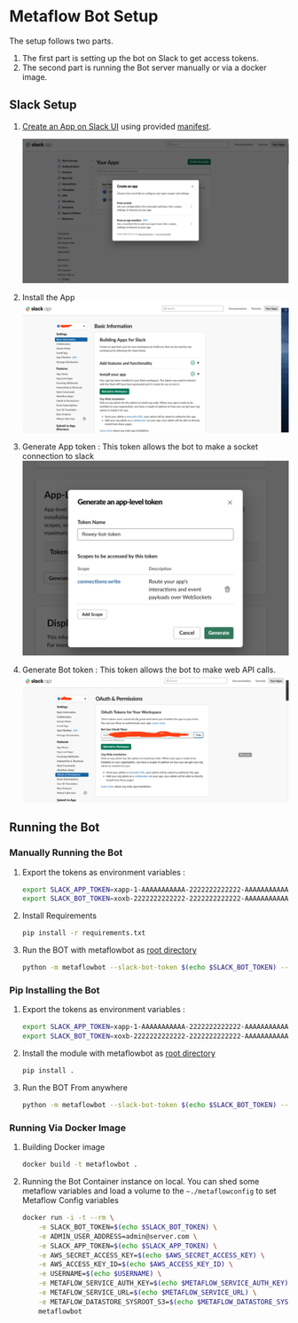 # Metaflow Bot Setup

The setup follows two parts.
1. The first part is setting up the bot on Slack to get access tokens.
2. The second part is running the Bot server manually or via a docker image.
## Slack Setup

1. [Create an App on Slack UI](https://api.slack.com/apps) using provided [manifest](../manifest.yml).

    ![](images/slacksetup.png)

2. Install the App
    ![](images/app_install.png)

3. Generate App token : This token allows the bot to make a socket connection to slack
    ![](images/app-token.png)

4. Generate Bot token : This token allows the bot to make web API calls.
    ![](images/bot-token.png)

## Running the Bot

### Manually Running the Bot

1. Export the tokens as environment variables :
    ```sh
    export SLACK_APP_TOKEN=xapp-1-AAAAAAAAAAA-2222222222222-AAAAAAAAAAAAAAAAAAAAAAAAAAAAAAAAAAAAAAAAAAAAAAAAAAAAAAAAAAAAAAAA
    export SLACK_BOT_TOKEN=xoxb-2222222222222-2222222222222-AAAAAAAAAAAAAAAAAAAAAAAA
    ```
2. Install Requirements
    ```sh
    pip install -r requirements.txt
    ```

3. Run the BOT with metaflowbot as [root directory](../)
    ```sh
    python -m metaflowbot --slack-bot-token $(echo $SLACK_BOT_TOKEN) --slack-app-token $(echo $SLACK_APP_TOKEN) server --admin me@server.com --new-admin-thread
    ```

### Pip Installing the Bot

1. Export the tokens as environment variables :

    ```sh
    export SLACK_APP_TOKEN=xapp-1-AAAAAAAAAAA-2222222222222-AAAAAAAAAAAAAAAAAAAAAAAAAAAAAAAAAAAAAAAAAAAAAAAAAAAAAAAAAAAAAAAA
    export SLACK_BOT_TOKEN=xoxb-2222222222222-2222222222222-AAAAAAAAAAAAAAAAAAAAAAAA
    ```

2. Install the module with metaflowbot as [root directory](../)

    ```sh
    pip install .
    ```

3. Run the BOT From anywhere

    ```sh
    python -m metaflowbot --slack-bot-token $(echo $SLACK_BOT_TOKEN) --slack-app-token $(echo $SLACK_APP_TOKEN) server --admin me@server.com --new-admin-thread
    ```

### Running Via Docker Image

1. Building Docker image

    ```sh
    docker build -t metaflowbot .
    ```

2. Running the Bot Container instance on local. You can shed some metaflow variables and load a volume to the `~./metaflowconfig` to set Metaflow Config variables

    ```sh
    docker run -i -t --rm \
        -e SLACK_BOT_TOKEN=$(echo $SLACK_BOT_TOKEN) \
        -e ADMIN_USER_ADDRESS=admin@server.com \
        -e SLACK_APP_TOKEN=$(echo $SLACK_APP_TOKEN) \
        -e AWS_SECRET_ACCESS_KEY=$(echo $AWS_SECRET_ACCESS_KEY) \
        -e AWS_ACCESS_KEY_ID=$(echo $AWS_ACCESS_KEY_ID) \
        -e USERNAME=$(echo $USERNAME) \
        -e METAFLOW_SERVICE_AUTH_KEY=$(echo $METAFLOW_SERVICE_AUTH_KEY) \
        -e METAFLOW_SERVICE_URL=$(echo $METAFLOW_SERVICE_URL) \
        -e METAFLOW_DATASTORE_SYSROOT_S3=$(echo $METAFLOW_DATASTORE_SYSROOT_S3) \
        metaflowbot
    ```
